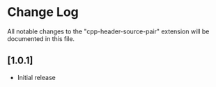 # Change Log

All notable changes to the "cpp-header-source-pair" extension will be documented in this file.

## [1.0.1]

- Initial release